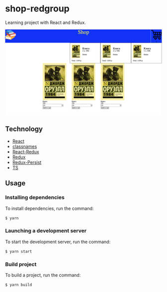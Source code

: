 # shop-redgroup
Learning project with React and Redux.

![Alt text](screenshots/shop.png?raw=true "Optional Title")

## Technology
- [React](https://reactjs.org/)
- [classnames](https://github.com/JedWatson/classnames#readme)
- [React-Redux](https://react-redux.js.org/)
- [Redux](https://redux.js.org/)
- [Redux-Persist](https://github.com/rt2zz/redux-persist#readme)
- [TS](https://www.typescriptlang.org/)

## Usage
### Installing dependencies
To install dependencies, run the command:
```sh
$ yarn
```

### Launching a development server
To start the development server, run the command:
```sh
$ yarn start
```

### Build project
To build a project, run the command:
```sh
$ yarn build
```
